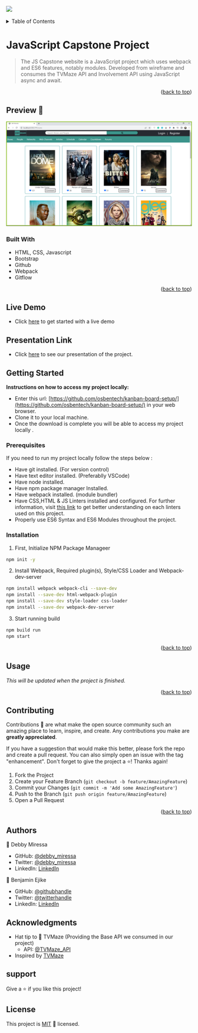 <div id="top"></div>

![](https://img.shields.io/badge/Microverse-blueviolet)

<!-- TABLE OF CONTENTS -->
<details>
  <summary>Table of Contents</summary>
  <ol>
    <li>
      <a href="#jscapstone">About The Project</a>
      <ul>
        <li><a href="#built-with">Built With</a></li>
      </ul>
    </li>
    <li>
      <a href="#getting-started">Getting Started</a>
      <ul>
        <li><a href="#prerequisites">Prerequisites</a></li>
        <li><a href="#installation">Installation</a></li>
      </ul>
    </li>
    <li><a href="#usage">Usage</a></li>
    <li><a href="#contributing">Contributing</a></li>
    <li><a href="#authors">Authors</a></li>
    <li><a href="#support">Support</a></li>
    <li><a href="#license">License</a></li>
  </ol>
</details>

<!-- ABOUT THE PROJECT -->
# JavaScript Capstone Project

> The JS Capstone website is a JavaScript project which uses webpack and ES6 features, notably modules. Developed from wireframe and consumes the TVMaze API and Involvement API using JavaScript async and await.

<p align="right">(<a href="#top">back to top</a>)</p>

## Preview 📸
<img width="800" alt="JS Capstone Preview Screenshot" src="./img/preview.png">


### Built With

- HTML, CSS, Javascript
- Bootstrap
- Github
- Webpack
- Gitflow

<p align="right">(<a href="#top">back to top</a>)</p>

## Live Demo

- Click [here](https://osbentech.github.io/kanban-board-setup/) to get started with a live demo

## Presentation Link
- Click [here](https://youtu.be/AwiH6qsOOnQ) to see our presentation of the project.

<!-- GETTING STARTED -->
## Getting Started

**Instructions on how to access my project locally:** 
- Enter this url: [https://github.com/osbentech/kanban-board-setup/](https://github.com/osbentech/kanban-board-setup/) in your web browser.
- Clone it to your local machine.
- Once the download is complete you will be able to access my project locally . 

### Prerequisites

If you need to run my project locally follow the steps below :
* Have git installed. (For version control)
* Have text editor installed. (Preferablly VSCode)
* Have node installed.
* Have npm package manager Installed.
* Have webpack installed. (module bundler)
* Have CSS,HTML & JS Linters installed and configured. For further information, visit [this link](https://github.com/microverseinc/linters-config/blob/master/README.md) to get better understanding on each linters used on this project.
* Properly use ES6 Syntax and ES6 Modules throughout the project.

### Installation

1. First, Initialize NPM Package Manageer
```sh
npm init -y
```
2. Install Webpack, Required plugin(s), Style/CSS Loader and Webpack-dev-server
```sh
npm install webpack webpack-cli --save-dev
npm install --save-dev html-webpack-plugin
npm install --save-dev style-loader css-loader
npm install --save-dev webpack-dev-server
```
3. Start running build
```sh
npm build run
npm start
```

<p align="right">(<a href="#top">back to top</a>)</p>



<!-- USAGE EXAMPLES -->
## Usage

_This will be updated when the project is finished._

<p align="right">(<a href="#top">back to top</a>)</p>


<!-- CONTRIBUTING -->
## Contributing

Contributions 🤝 are what make the open source community such an amazing place to learn, inspire, and create. Any contributions you make are **greatly appreciated**.

If you have a suggestion that would make this better, please fork the repo and create a pull request. You can also simply open an issue with the tag "enhancement".
Don't forget to give the project a ⭐️! Thanks again!

1. Fork the Project
2. Create your Feature Branch (`git checkout -b feature/AmazingFeature`)
3. Commit your Changes (`git commit -m 'Add some AmazingFeature'`)
4. Push to the Branch (`git push origin feature/AmazingFeature`)
5. Open a Pull Request

<p align="right">(<a href="#top">back to top</a>)</p>



<!-- CONTACT -->
## Authors

👤 Debby Miressa

- GitHub: [@debby_miressa](https://github.com/DebbyMiressa)
- Twitter: [@debby_miressa](https://twitter.com/debby_miressa)
- LinkedIn: [LinkedIn](https://www.linkedin.com/in/debby-miressa-0b85b6182)

👤 Benjamin Ejike

- GitHub: [@githubhandle](https://github.com/osbentech)
- Twitter: [@twitterhandle](https://twitter.com/EjikeOsegbo)
- LinkedIn: [LinkedIn](www.linkedin.com/in/benjamin-ejike-632248206)


## Acknowledgments

- Hat tip to 👤 TVMaze (Providing the Base API we consumed in our project)
    - API: [@TVMaze_API](https://www.tvmaze.com/api)
- Inspired by [TVMaze](https://www.tvmaze.com/)

## support

Give a ⭐️ if you like this project!

## License

This project is [MIT](./MIT.md)  📝 licensed.
